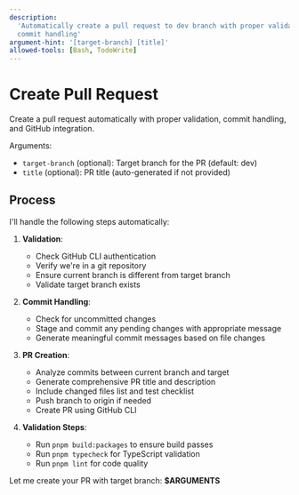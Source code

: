 ```yaml
---
description:
  'Automatically create a pull request to dev branch with proper validation and
  commit handling'
argument-hint: '[target-branch] [title]'
allowed-tools: [Bash, TodoWrite]
---
```


# Create Pull Request

Create a pull request automatically with proper validation, commit handling, and
GitHub integration.

Arguments:

- `target-branch` (optional): Target branch for the PR (default: dev)
- `title` (optional): PR title (auto-generated if not provided)

## Process

I'll handle the following steps automatically:

1. **Validation**:
   - Check GitHub CLI authentication
   - Verify we're in a git repository
   - Ensure current branch is different from target branch
   - Validate target branch exists

2. **Commit Handling**:
   - Check for uncommitted changes
   - Stage and commit any pending changes with appropriate message
   - Generate meaningful commit messages based on file changes

3. **PR Creation**:
   - Analyze commits between current branch and target
   - Generate comprehensive PR title and description
   - Include changed files list and test checklist
   - Push branch to origin if needed
   - Create PR using GitHub CLI

4. **Validation Steps**:
   - Run `pnpm build:packages` to ensure build passes
   - Run `pnpm typecheck` for TypeScript validation
   - Run `pnpm lint` for code quality

Let me create your PR with target branch: **$ARGUMENTS**
